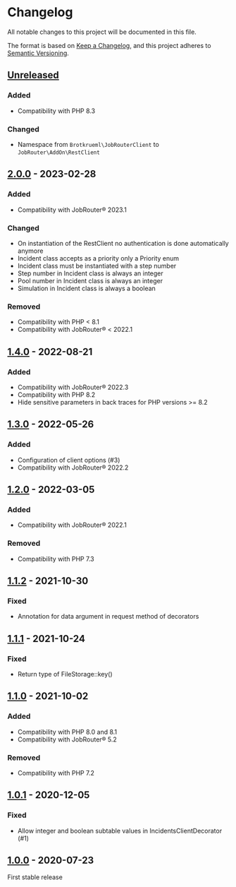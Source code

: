 # Changelog

All notable changes to this project will be documented in this file.

The format is based on [Keep a Changelog](https://keepachangelog.com/en/1.0.0/), and this project adheres
to [Semantic Versioning](https://semver.org/spec/v2.0.0.html).

## [Unreleased]

### Added
- Compatibility with PHP 8.3

### Changed
- Namespace from `Brotkrueml\JobRouterClient` to `JobRouter\AddOn\RestClient`

## [2.0.0] - 2023-02-28

### Added
- Compatibility with JobRouter® 2023.1

### Changed
- On instantiation of the RestClient no authentication is done automatically anymore
- Incident class accepts as a priority only a Priority enum
- Incident class must be instantiated with a step number
- Step number in Incident class is always an integer
- Pool number in Incident class is always an integer
- Simulation in Incident class is always a boolean

### Removed
- Compatibility with PHP < 8.1
- Compatibility with JobRouter® < 2022.1

## [1.4.0] - 2022-08-21

### Added
- Compatibility with JobRouter® 2022.3
- Compatibility with PHP 8.2
- Hide sensitive parameters in back traces for PHP versions >= 8.2

## [1.3.0] - 2022-05-26

### Added
- Configuration of client options (#3)
- Compatibility with JobRouter® 2022.2

## [1.2.0] - 2022-03-05

### Added
- Compatibility with JobRouter® 2022.1

### Removed
- Compatibility with PHP 7.3

## [1.1.2] - 2021-10-30

### Fixed
- Annotation for data argument in request method of decorators

## [1.1.1] - 2021-10-24

### Fixed
- Return type of FileStorage::key()

## [1.1.0] - 2021-10-02

### Added
- Compatibility with PHP 8.0 and 8.1
- Compatibility with JobRouter® 5.2

### Removed
- Compatibility with PHP 7.2

## [1.0.1] - 2020-12-05

### Fixed
- Allow integer and boolean subtable values in IncidentsClientDecorator (#1)

## [1.0.0] - 2020-07-23

First stable release


[Unreleased]: https://github.com/jobrouter/php-rest-client/compare/v2.0.0...HEAD
[2.0.0]: https://github.com/jobrouter/php-rest-client/compare/v1.4.0...v2.0.0
[1.4.0]: https://github.com/jobrouter/php-rest-client/compare/v1.3.0...v1.4.0
[1.3.0]: https://github.com/jobrouter/php-rest-client/compare/v1.2.0...v1.3.0
[1.2.0]: https://github.com/jobrouter/php-rest-client/compare/v1.1.2...v1.2.0
[1.1.2]: https://github.com/jobrouter/php-rest-client/compare/v1.1.1...v1.1.2
[1.1.1]: https://github.com/jobrouter/php-rest-client/compare/v1.1.0...v1.1.1
[1.1.0]: https://github.com/jobrouter/php-rest-client/compare/v1.0.1...v1.1.0
[1.0.1]: https://github.com/jobrouter/php-rest-client/compare/v1.0.0...v1.0.1
[1.0.0]: https://github.com/jobrouter/php-rest-client/releases/tag/v1.0.0
